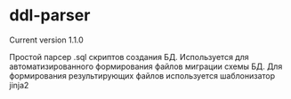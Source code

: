 # ddl-parser
Current version 1.1.0

Простой парсер .sql скриптов создания БД.
Используется для автоматизированного формирования файлов миграции схемы БД.
Для формирования результирующих файлов используется шаблонизатор jinja2
